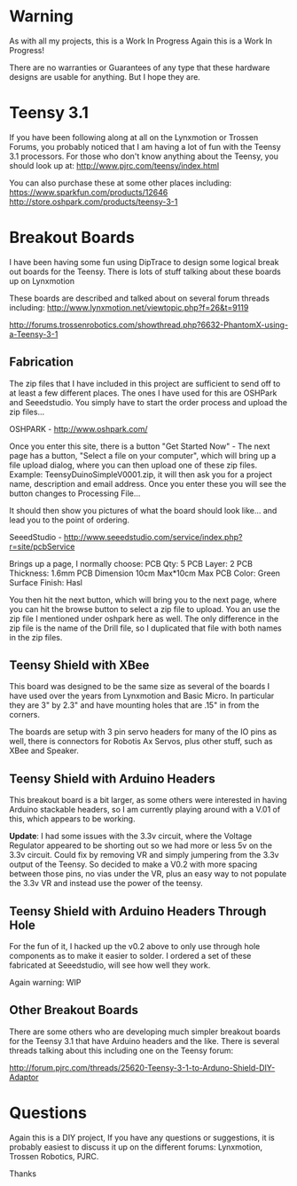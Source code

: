 Warning
=======

As with all my projects, this is a Work In Progress
Again this is a Work In Progress!  

There are no warranties or Guarantees of any type that these hardware designs are usable for anything. But I hope they are. 

Teensy 3.1
===
If you have been following along at all on the Lynxmotion or Trossen Forums, you probably noticed that I am having a lot of fun with the Teensy 3.1 processors.  For those who don't know anything about the Teensy, you should look up at: http://www.pjrc.com/teensy/index.html

You can also purchase these at some other places including:
https://www.sparkfun.com/products/12646
http://store.oshpark.com/products/teensy-3-1

Breakout Boards
===
I have been having some fun using DipTrace to design some logical break out boards for the Teensy.  There is lots of stuff talking about these boards up on Lynxmotion

These boards are described and talked about on several forum threads including:
http://www.lynxmotion.net/viewtopic.php?f=26&t=9119

http://forums.trossenrobotics.com/showthread.php?6632-PhantomX-using-a-Teensy-3-1

Fabrication
---

The zip files that I have included in this project are sufficient to send off to at least a few different places.  The ones I have used for this are OSHPark and Seeedstudio.  You simply have to start the order process and upload the zip files...

OSHPARK - http://www.oshpark.com/

Once you enter this site, there is a button "Get Started Now" - The next page has a button, "Select a file on your computer", which will bring up a file upload dialog, where you can then upload one of these zip files.  Example: TeensyDuinoSimpleV0001.zip, it will then ask you for a project name, description and email address.  Once you enter these you will see the button changes to Processing File... 

It should then show you pictures of what the board should look like... and lead you to the point of ordering. 


SeeedStudio - http://www.seeedstudio.com/service/index.php?r=site/pcbService

Brings up a page, I normally choose:
PCB Qty: 5
PCB Layer: 2
PCB Thickness: 1.6mm
PCB Dimension 10cm Max*10cm Max
PCB Color: Green
Surface Finish: Hasl

You then hit the next button, which will bring you to the next page, where you can hit the browse button to select a zip file to upload.  You an use the zip file I mentioned under oshpark here as well.  The only difference in the zip file is the name of the Drill file, so I duplicated that file with both names in the zip files.





Teensy Shield with XBee
---

This board was designed to be the same size as several of the boards I have used over the years from Lynxmotion and Basic Micro.  In particular they are 3" by 2.3" and have mounting holes that are .15" in from the corners. 

The boards are setup with 3 pin servo headers for many of the IO pins as well, there is connectors for Robotis Ax Servos, plus other stuff, such as XBee and Speaker.  

Teensy Shield with Arduino Headers
---

This breakout board is a bit larger, as some others were interested in having Arduino stackable headers, so I am currently playing around with a V.01 of this, which appears to be working. 

**Update**: I had some issues with the 3.3v circuit, where the Voltage Regulator appeared to be shorting out so we had more or less 5v on the 3.3v circuit.  Could fix by removing VR and simply jumpering from the 3.3v output of the Teensy.   So decided to make a V0.2 with more spacing between those pins, no vias under the VR, plus an easy way to not populate the 3.3v VR and instead use the power of the teensy.  

Teensy Shield with Arduino Headers Through Hole
---

For the fun of it, I hacked up the v0.2 above to only use through hole components as to make it easier to solder.  I ordered a set of these fabricated at Seeedstudio, will see how well they work.  

Again warning: WIP

Other Breakout Boards
---

There are some others who are developing much simpler breakout boards for the Teensy 3.1 that have Arduino headers and the like.  There is several threads talking about this including one on the Teensy forum:

http://forum.pjrc.com/threads/25620-Teensy-3-1-to-Arduno-Shield-DIY-Adaptor


Questions
===

Again this is a DIY project, If you have any questions or suggestions, it is probably easiest to discuss it up on the different forums: Lynxmotion, Trossen Robotics, PJRC.

Thanks